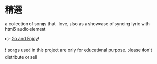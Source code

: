 精選
========

a collection of songs that I love, also as a showcase of syncing lyric with html5 audio element

:point_right: [Go and Enjoy](http://wayou.github.io/selected)!

:exclamation: songs used in this project are only for educational purpose. please don't distribute or sell
